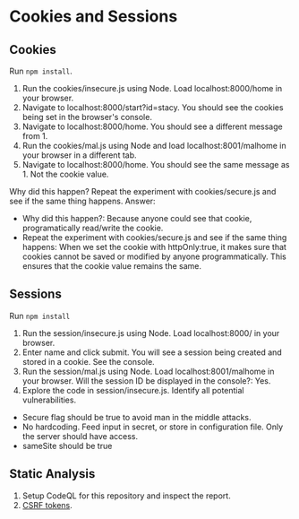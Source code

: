 # Cookies and Sessions

## Cookies

Run `npm install`.

1. Run the cookies/insecure.js using Node. Load localhost:8000/home in your browser.
2. Navigate to localhost:8000/start?id=stacy. You should see the cookies being set in the browser's console.
3. Navigate to localhost:8000/home. You should see a different message from 1.
4. Run the cookies/mal.js using Node and load localhost:8001/malhome in your browser in a different tab.
5. Navigate to localhost:8000/home. You should see the same message as 1. Not the cookie value.

Why did this happen? Repeat the experiment with cookies/secure.js and see if the same thing happens.
Answer:
- Why did this happen?: Because anyone could see that cookie, programatically read/write the cookie.
- Repeat the experiment with cookies/secure.js and see if the same thing happens: When we set the cookie with httpOnly:true, it makes sure that cookies cannot be saved or modified by anyone programmatically. This ensures that the cookie value remains the same.

## Sessions

Run `npm install`

1. Run the session/insecure.js using Node. Load localhost:8000/ in your browser.
2. Enter name and click submit. You will see a session being created and stored in a cookie. See the console.
3. Run the session/mal.js using Node. Load localhost:8001/malhome in your browser. Will the session ID be displayed in the console?: Yes.
4. Explore the code in session/insecure.js. Identify all potential vulnerabilities.
- Secure flag should be true to avoid man in the middle attacks.
- No hardcoding. Feed input in secret, or store in configuration file. Only the server should have access.
- sameSite should be true

## Static Analysis

1. Setup CodeQL for this repository and inspect the report.
2. [CSRF tokens](https://www.npmjs.com/package/lusca).